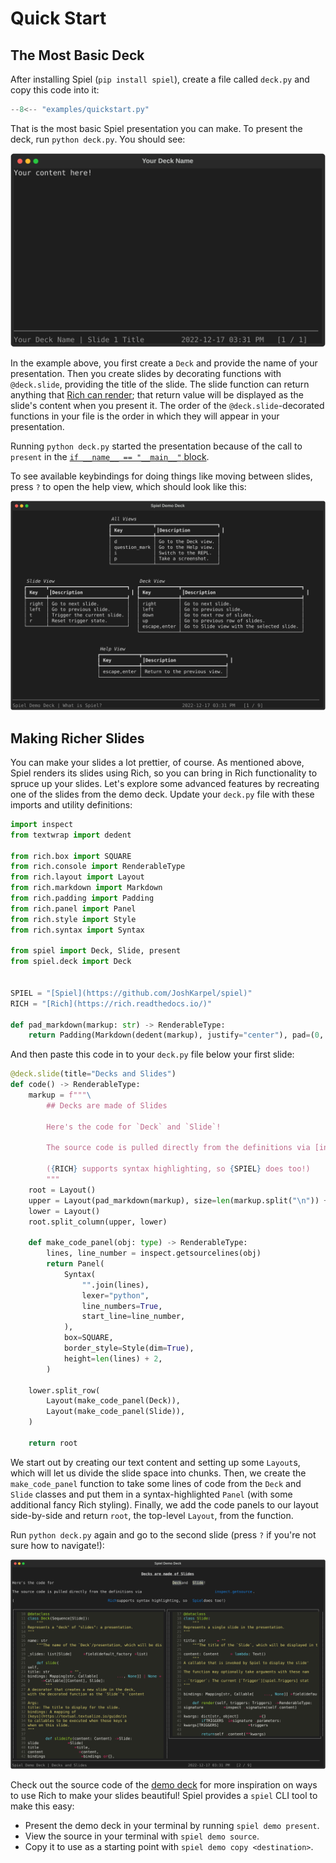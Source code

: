 # Quick Start

## The Most Basic Deck

After installing Spiel (`pip install spiel`),
create a file called `deck.py` and copy this code into it:

```python
--8<-- "examples/quickstart.py"
```

That is the most basic Spiel presentation you can make.
To present the deck, run `python deck.py`.
You should see:

![Barebones slide](./assets/quickstart_basic.svg)

In the example above, you first create a `Deck` and provide the name of your presentation.
Then you create slides by decorating functions with `@deck.slide`, providing the title of the slide.
The slide function can return anything that
[Rich can render](https://rich.readthedocs.io/en/stable/console.html#printing);
that return value will be displayed as the slide's content when you present it.
The order of the `@deck.slide`-decorated functions in your file is the order in which they will appear in your presentation.

Running `python deck.py` started the presentation because of the call to `present` in the
[`if __name__ == "__main__"` block](https://stackoverflow.com/questions/419163/what-does-if-name-main-do).

To see available keybindings for doing things like moving between slides,
press `?` to open the help view, which should look like this:

![Help view](./assets/help.svg)

## Making Richer Slides

You can make your slides a lot prettier, of course.
As mentioned above, Spiel renders its slides using Rich, so you can bring in Rich functionality to spruce up your slides.
Let's explore some advanced features by recreating one of the slides from the demo deck.
Update your `deck.py` file with these imports and utility definitions:

``` python
import inspect
from textwrap import dedent

from rich.box import SQUARE
from rich.console import RenderableType
from rich.layout import Layout
from rich.markdown import Markdown
from rich.padding import Padding
from rich.panel import Panel
from rich.style import Style
from rich.syntax import Syntax

from spiel import Deck, Slide, present
from spiel.deck import Deck


SPIEL = "[Spiel](https://github.com/JoshKarpel/spiel)"
RICH = "[Rich](https://rich.readthedocs.io/)"

def pad_markdown(markup: str) -> RenderableType:
    return Padding(Markdown(dedent(markup), justify="center"), pad=(0, 5))
```

And then paste this code in to your `deck.py` file below your first slide:

```python
@deck.slide(title="Decks and Slides")
def code() -> RenderableType:
    markup = f"""\
        ## Decks are made of Slides

        Here's the code for `Deck` and `Slide`!

        The source code is pulled directly from the definitions via [inspect.getsource](https://docs.python.org/3/library/inspect.html#inspect.getsource).

        ({RICH} supports syntax highlighting, so {SPIEL} does too!)
        """
    root = Layout()
    upper = Layout(pad_markdown(markup), size=len(markup.split("\n")) + 1)
    lower = Layout()
    root.split_column(upper, lower)

    def make_code_panel(obj: type) -> RenderableType:
        lines, line_number = inspect.getsourcelines(obj)
        return Panel(
            Syntax(
                "".join(lines),
                lexer="python",
                line_numbers=True,
                start_line=line_number,
            ),
            box=SQUARE,
            border_style=Style(dim=True),
            height=len(lines) + 2,
        )

    lower.split_row(
        Layout(make_code_panel(Deck)),
        Layout(make_code_panel(Slide)),
    )

    return root
```

We start out by creating our text content and setting up some `Layout`s, which will let us divide the slide space into chunks.
Then, we create the `make_code_panel` function to take some lines of code from the `Deck` and `Slide` classes
and put them in a syntax-highlighted `Panel` (with some additional fancy Rich styling).
Finally, we add the code panels to our layout side-by-side and return `root`, the top-level `Layout`, from the function.

Run `python deck.py` again and go to the second slide (press `?` if you're not sure how to navigate!):

![Demo Code Slide](./assets/quickstart_code.svg)

Check out the source code of the [demo deck](https://github.com/JoshKarpel/spiel/blob/main/spiel/demo/demo.py)
for more inspiration on ways to use Rich to make your slides beautiful!
Spiel provides a `spiel` CLI tool to make this easy:

- Present the demo deck in your terminal by running `spiel demo present`.
- View the source in your terminal with `spiel demo source`.
- Copy it to use as a starting point with `spiel demo copy <destination>`.
